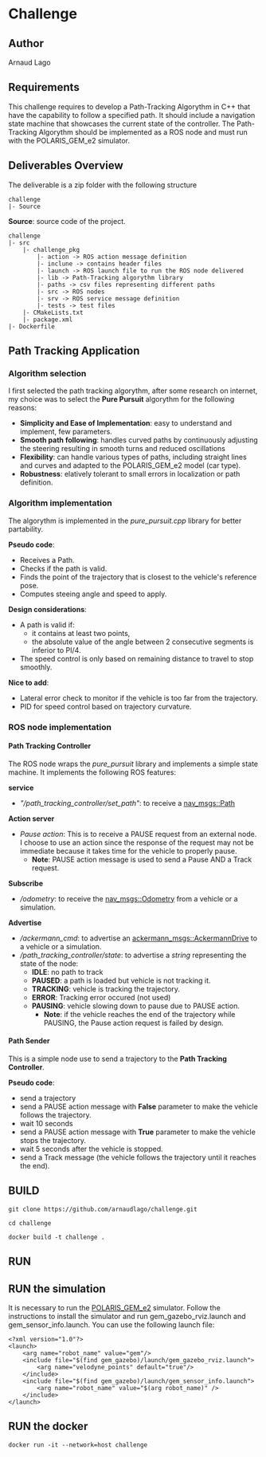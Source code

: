 # Challenge

## Author
Arnaud Lago

## Requirements

This challenge requires to develop a Path-Tracking Algorythm in C++ that have the capability to follow a specified path.
It should include a navigation state machine that showcases the current state of the controller.
The Path-Tracking Algorythm should be implemented as a ROS node and must run with the POLARIS_GEM_e2 simulator.

## Deliverables Overview

The deliverable is a zip folder with the following structure

    challenge
    |- Source

**Source**: source code of the project.

    challenge
    |- src
        |- challenge_pkg
            |- action -> ROS action message definition
            |- inclune -> contains header files
            |- launch -> ROS launch file to run the ROS node delivered
            |- lib -> Path-Tracking algorythm library
            |- paths -> csv files representing different paths
            |- src -> ROS nodes 
            |- srv -> ROS service message definition
            |- tests -> test files
        |- CMakeLists.txt
        |- package.xml
    |- Dockerfile



## Path Tracking Application

### Algorithm selection

I first selected the path tracking algorythm, after some research on internet, my choice was to select the **Pure Pursuit** algorythm for the following reasons:
 - **Simplicity and Ease of Implementation**: easy to understand and implement, few parameters.
 - **Smooth path following**: handles curved paths by continuously adjusting the steering resulting in smooth turns and reduced oscillations
 - **Flexibility**: can handle various types of paths, including straight lines and curves and adapted to the POLARIS_GEM_e2 model (car type).
 - **Robustness**: elatively tolerant to small errors in localization or path definition.

### Algorithm implementation

The algorythm is implemented in the *pure_pursuit.cpp* library for better partability.

**Pseudo code**:
- Receives a Path.
- Checks if the path is valid.
- Finds the point of the trajectory that is closest to the vehicle's reference pose.
- Computes steeing angle and speed to apply.

**Design considerations**:
- A path is valid if:
    - it contains at least two points,
    - the absolute value of the angle between 2 consecutive segments is inferior to PI/4.
- The speed control is only based on remaining distance to travel to stop smoothly.

**Nice to add**:
- Lateral error check to monitor if the vehicle is too far from the trajectory.
- PID for speed control based on trajectory curvature.

### ROS node implementation

#### Path Tracking Controller

The ROS node wraps the *pure_pursuit* library and implements a simple state machine.
It implements the following ROS features:

**service**
- *"/path_tracking_controller/set_path"*: to receive a [nav_msgs::Path](http://docs.ros.org/en/noetic/api/nav_msgs/html/msg/Path.html)

**Action server**
- *Pause action*: This is to receive a PAUSE request from an external node. I choose to use an action since the response of the request may not be immediate because it takes time for the vehicle to properly pause.
    - **Note**: PAUSE action message is used to send a Pause AND a Track request.

**Subscribe**
- */odometry*: to receive the [nav_msgs::Odometry](http://docs.ros.org/en/noetic/api/nav_msgs/html/msg/Odometry.html) from a vehicle or a simulation.

**Advertise**
- */ackermann_cmd*: to advertise an [ackermann_msgs::AckermannDrive](http://docs.ros.org/en/jade/api/ackermann_msgs/html/msg/AckermannDrive.html) to a vehicle or a simulation.
- */path_tracking_controller/state*: to advertise a *string* representing the state of the node:
    - **IDLE**: no path to track
    - **PAUSED**: a path is loaded but vehicle is not tracking it.
    - **TRACKING**: vehicle is tracking the trajectory.
    - **ERROR**: Tracking error occured (not used) 
    - **PAUSING**: vehicle slowing down to pause due to PAUSE action.
        - **Note**: if the vehicle reaches the end of the trajectory while PAUSING, the Pause action request is failed by design.


#### Path Sender

This is a simple node use to send a trajectory to the **Path Tracking Controller**.

**Pseudo code**:
- send a trajectory
- send a PAUSE action message with **False** parameter to  make the vehicle follows the trajectory.
- wait 10 seconds
- send a PAUSE action message with **True** parameter to  make the vehicle stops the trajectory.
- wait 5 seconds after the vehicle is stopped.
- send a Track message (the vehicle follows the trajectory until it reaches the end).

## BUILD

`git clone https://github.com/arnaudlago/challenge.git`

`cd challenge`

`docker build -t challenge .`

## RUN

## RUN the simulation

It is necessary to run the [POLARIS_GEM_e2](https://gitlab.engr.illinois.edu/gemillins/POLARIS_GEM_e2) simulator.
Follow the instructions to install the simulator and run gem_gazebo_rviz.launch and gem_sensor_info.launch.
You can use the following launch file:

```
<?xml version="1.0"?>
<launch>
    <arg name="robot_name" value="gem"/>
    <include file="$(find gem_gazebo)/launch/gem_gazebo_rviz.launch">
        <arg name="velodyne_points" default="true"/>
    </include>
    <include file="$(find gem_gazebo)/launch/gem_sensor_info.launch">
        <arg name="robot_name" value="$(arg robot_name)" />
    </include>
</launch>
```

## RUN the docker


`docker run -it --network=host challenge`






